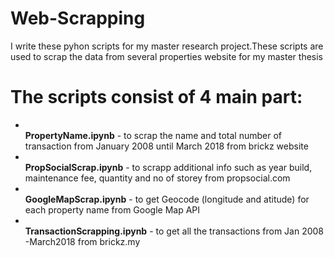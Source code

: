 # Web-Scrapping
I write these pyhon scripts for my master research project.These scripts are used to scrap the data from several properties website for my master thesis

# The scripts consist of 4 main part:
* <br><b>PropertyName.ipynb</b> - to scrap the name and total number of transaction from January 2008 until March 2018 from brickz website
* <br><b>PropSocialScrap.ipynb</b> - to scrapp additional info such as year build, maintenance fee, quantity and no of storey from propsocial.com
* <br><b>GoogleMapScrap.ipynb</b> - to get Geocode (longitude and atitude) for each property name from Google Map API
* <br><b>TransactionScrapping.ipynb</b> - to get all the transactions from Jan 2008 -March2018 from brickz.my
